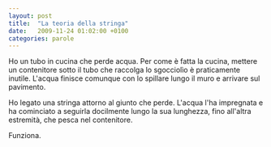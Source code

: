 ```yaml
---
layout: post
title:  "La teoria della stringa"
date:   2009-11-24 01:02:00 +0100
categories: parole
---
```

Ho un tubo in cucina che perde acqua. Per come è fatta la cucina, mettere un contenitore sotto il tubo che raccolga lo sgocciolìo è praticamente inutile. L'acqua finisce comunque con lo spillare lungo il muro e arrivare sul pavimento.

Ho legato una stringa attorno al giunto che perde. L'acqua l'ha impregnata e ha cominciato a seguirla docilmente lungo la sua lunghezza, fino all'altra estremità, che pesca nel contenitore.

Funziona.